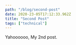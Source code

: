 ```yaml
---
path: "/blog/second-post"
date: 2020-23-05T17:12:33.962Z
title: "Second Post"
tags: ["technical"]
---
```


Yahoooooo, My 2nd post.